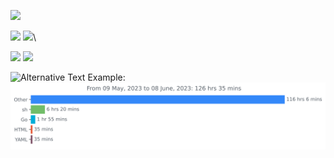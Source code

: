 ![](http://github-profile-summary-cards.vercel.app/api/cards/profile-details?username=Danvace&theme=aura)


![](http://github-profile-summary-cards.vercel.app/api/cards/repos-per-language?username=Danvace&theme=aura)
![](http://github-profile-summary-cards.vercel.app/api/cards/most-commit-language?username=Danvace&theme=aura)\

![](http://github-profile-summary-cards.vercel.app/api/cards/stats?username=Danvace&theme=aura)
![](http://github-profile-summary-cards.vercel.app/api/cards/productive-time?username=Danvace&theme=aura&utcOffset=8)

<!--START_SECTION:Waka Readme-->
<img
  src="https://github.com/<username>/<repository-name>/blob/<branch-name>/images/stat.svg"
  alt="Alternative Text"
/>
Example:
<img
  src="https://github.com/avinal/avinal/blob/main/images/stat.svg"
  alt="Avinal WakaTime Activity"
/>
<!--END_SECTION:Waka Readme-->

